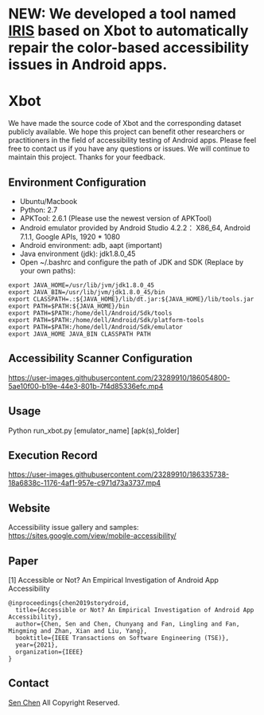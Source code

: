 # NEW: We developed a tool named [IRIS](https://github.com/iris-mobile-accessibility-repair/iris-mobile) based on Xbot to automatically repair the color-based accessibility issues in Android apps. 

# Xbot
We have made the source code of Xbot and the corresponding dataset publicly available. We hope this project can benefit other researchers or practitioners in the field of accessibility testing of Android apps. Please feel free to contact us if you have any questions or issues. We will continue to maintain this project. Thanks for your feedback.

## Environment Configuration
* Ubuntu/Macbook
* Python: 2.7
* APKTool: 2.6.1 (Please use the newest version of APKTool)
* Android emulator provided by Android Studio 4.2.2： X86_64, Android 7.1.1, Google APIs, 1920 * 1080
* Android environment: adb, aapt (important)
* Java environment (jdk): jdk1.8.0_45
* Open ~/.bashrc and configure the path of JDK and SDK (Replace by your own paths):
```
export JAVA_HOME=/usr/lib/jvm/jdk1.8.0_45
export JAVA_BIN=/usr/lib/jvm/jdk1.8.0_45/bin
export CLASSPATH=.:${JAVA_HOME}/lib/dt.jar:${JAVA_HOME}/lib/tools.jar
export PATH=$PATH:${JAVA_HOME}/bin
export PATH=$PATH:/home/dell/Android/Sdk/tools
export PATH=$PATH:/home/dell/Android/Sdk/platform-tools
export PATH=$PATH:/home/dell/Android/Sdk/emulator
export JAVA_HOME JAVA_BIN CLASSPATH PATH 
```

## Accessibility Scanner Configuration

https://user-images.githubusercontent.com/23289910/186054800-5ae10f00-b19e-44e3-801b-7f4d85336efc.mp4

## Usage
Python run_xbot.py [emulator_name] [apk(s)_folder]

## Execution Record

https://user-images.githubusercontent.com/23289910/186335738-18a6838c-1176-4af1-957e-c971d73a3737.mp4

## Website
Accessibility issue gallery and samples:
https://sites.google.com/view/mobile-accessibility/

## Paper
[1] Accessible or Not? An Empirical Investigation of Android App Accessibility
```
@inproceedings{chen2019storydroid,
  title={Accessible or Not? An Empirical Investigation of Android App Accessibility},
  author={Chen, Sen and Chen, Chunyang and Fan, Lingling and Fan, Mingming and Zhan, Xian and Liu, Yang},
  booktitle={IEEE Transactions on Software Engineering (TSE)},
  year={2021},
  organization={IEEE}
}
```
## Contact
[Sen Chen](https://sen-chen.github.io/) All Copyright Reserved.
